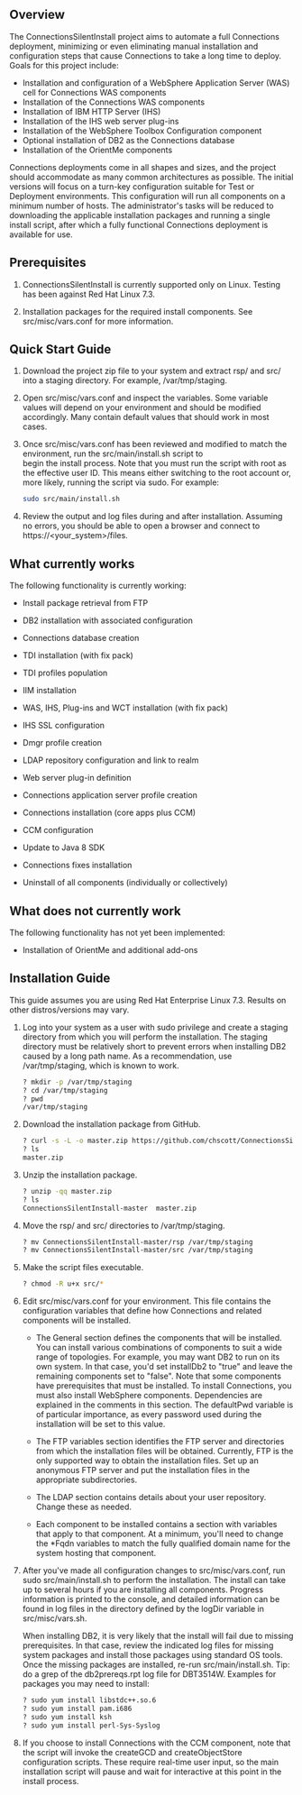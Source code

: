 ## Overview

The ConnectionsSilentInstall project aims to automate a full Connections deployment, minimizing or even eliminating manual
installation and configuration steps that cause Connections to take a long time to deploy. Goals for this project include:

  - Installation and configuration of a WebSphere Application Server (WAS) cell for Connections WAS components
  - Installation of the Connections WAS components
  - Installation of IBM HTTP Server (IHS)
  - Installation of the IHS web server plug-ins
  - Installation of the WebSphere Toolbox Configuration component
  - Optional installation of DB2 as the Connections database
  - Installation of the OrientMe components
  
Connections deployments come in all shapes and sizes, and the project should accommodate as many common architectures as 
possible. The initial versions will focus on a turn-key configuration suitable for Test or Deployment environments. This
configuration will run all components on a minimum number of hosts. The administrator's tasks will be reduced to downloading the applicable installation packages and running a single install script, after which a fully functional Connections deployment is available for use.

## Prerequisites

1. ConnectionsSilentInstall is currently supported only on Linux. Testing has been against Red Hat Linux 7.3.

2. Installation packages for the required install components. See src/misc/vars.conf for more information.

## Quick Start Guide

1. Download the project zip file to your system and extract rsp/ and src/ into a staging directory. For example,
   /var/tmp/staging.
	
2. Open src/misc/vars.conf and inspect the variables. Some variable values will depend on your environment and should be
   modified accordingly. Many contain default values that should work in most cases.
	
3. Once src/misc/vars.conf has been reviewed and modified to match the environment, run the src/main/install.sh script to   
   begin the install process. Note that you must run the script with root as the effective user ID. This means either switching to the root account or, more likely, running the script via sudo. For example: 
	
	```Bash
	sudo src/main/install.sh
	```

4. Review the output and log files during and after installation. Assuming no errors, you should be able to open a browser
   and connect to https://<your_system>/files.

## What currently works

The following functionality is currently working:

- Install package retrieval from FTP

- DB2 installation with associated configuration

- Connections database creation

- TDI installation (with fix pack)

- TDI profiles population

- IIM installation

- WAS, IHS, Plug-ins and WCT installation (with fix pack)

- IHS SSL configuration

- Dmgr profile creation

- LDAP repository configuration and link to realm

- Web server plug-in definition

- Connections application server profile creation

- Connections installation (core apps plus CCM)

- CCM configuration

- Update to Java 8 SDK

- Connections fixes installation

- Uninstall of all components (individually or collectively)

## What does not currently work

The following functionality has not yet been implemented:

- Installation of OrientMe and additional add-ons

## Installation Guide

This guide assumes you are using Red Hat Enterprise Linux 7.3. Results on other distros/versions may vary.

1. Log into your system as a user with sudo privilege and create a staging directory from which you will perform the            installation. The staging directory must be relatively short to prevent errors when installing DB2 caused by a long
   path name. As a recommendation, use /var/tmp/staging, which is known to work.

    ```Bash
    ? mkdir -p /var/tmp/staging
    ? cd /var/tmp/staging
    ? pwd
    /var/tmp/staging
    ```

2. Download the installation package from GitHub.

    ```Bash
    ? curl -s -L -o master.zip https://github.com/chscott/ConnectionsSilentInstall/archive/master.zip
    ? ls
    master.zip
    ```
3. Unzip the installation package.

    ```Bash
    ? unzip -qq master.zip
    ? ls
    ConnectionsSilentInstall-master  master.zip
    ```
    
4. Move the rsp/ and src/ directories to /var/tmp/staging.

    ```Bash
    ? mv ConnectionsSilentInstall-master/rsp /var/tmp/staging
    ? mv ConnectionsSilentInstall-master/src /var/tmp/staging
    ```
    
5. Make the script files executable.

    ```Bash
    ? chmod -R u+x src/*
    ```
    
6. Edit src/misc/vars.conf for your environment. This file contains the configuration variables that define how Connections
   and related components will be installed.
   
   * The General section defines the components that will be installed. You can install various combinations of components
     to suit a wide range of topologies. For example, you may want DB2 to run on its own system. In that case, you'd set
     installDb2 to "true" and leave the remaining components set to "false". Note that some components have prerequisites
     that must be installed. To install Connections, you must also install WebSphere components. Dependencies are explained
     in the comments in this section. The defaultPwd variable is of particular importance, as every password used during
     the installation will be set to this value.
     
   * The FTP variables section identifies the FTP server and directories from which the installation files will be obtained.
     Currently, FTP is the only supported way to obtain the installation files. Set up an anonymous FTP server and put the
     installation files in the appropriate subdirectories.
     
   * The LDAP section contains details about your user repository. Change these as needed.
     
   * Each component to be installed contains a section with variables that apply to that component. At a minimum, you'll
     need to change the *Fqdn variables to match the fully qualified domain name for the system hosting that component.
     
7. After you've made all configuration changes to src/misc/vars.conf, run sudo src/main/install.sh to perform the              installation. The install can take up to several hours if you are installing all components. Progress information is        printed to the console, and detailed information can be found in log files in the directory defined by the logDir            variable in src/misc/vars.sh.

   When installing DB2, it is very likely that the install will fail due to missing prerequisites. In that case, review
   the indicated log files for missing system packages and install those packages using standard OS tools. Once the missing
   packages are installed, re-run src/main/install.sh. Tip: do a grep of the db2prereqs.rpt log file for DBT3514W. Examples
   for packages you may need to install:
   
   ```Bash
   ? sudo yum install libstdc++.so.6
   ? sudo yum install pam.i686
   ? sudo yum install ksh
   ? sudo yum install perl-Sys-Syslog
   ```
   
8. If you choose to install Connections with the CCM component, note that the script will invoke the createGCD and 
   createObjectStore configuration scripts. These require real-time user input, so the main installation script will pause
   and wait for interactive at this point in the install process.